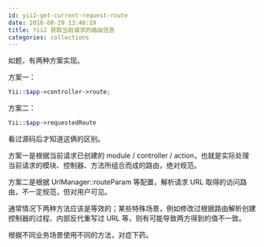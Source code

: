 ```yaml
---
id: yii2-get-current-request-route
date: 2018-08-29 13:48:19
title: Yii2 获取当前请求的路由信息
categories: collections
---
```


如题，有两种方案实现。

方案一：

```php
Yii::$app->controller->route;
```

方案二：

```php
Yii::$app->requestedRoute
```

看过源码后才知道这俩的区别。

方案一是根据当前请求已创建的 module / controller / action，也就是实际处理当前请求的模块、控制器、方法所组合而成的路由，绝对规范。

方案二是根据 UrlManager::routeParam 等配置，解析请求 URL 取得的访问路由，不一定规范，但对用户可见。

通常情况下两种方法应该是等效的；某些特殊场景，例如修改过根据路由解析创建控制器的过程、内部反代重写过 URL 等，则有可能导致两方得到的值不一致。

根据不同业务场景使用不同的方法，对症下药。